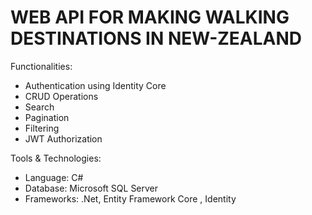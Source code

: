 # WEB API FOR MAKING WALKING DESTINATIONS IN NEW-ZEALAND


Functionalities:
- Authentication using Identity Core
- CRUD Operations
- Search
- Pagination
- Filtering
- JWT Authorization

Tools & Technologies:
- Language: C#
- Database: Microsoft SQL Server
- Frameworks: .Net, Entity Framework Core , Identity
